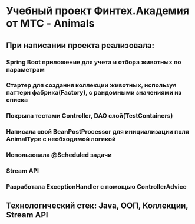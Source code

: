 # Учебный проект Финтех.Академия от МТС - Animals
## При написании проекта реализовала:
### Spring Boot приложение для учета и отбора животных по параметрам
### Стартер для создания коллекции животных, используя паттерн фабрика(Factory), с рандомными значениями из списка
### Покрыла тестами Controller, DAO слой(TestContainers)
### Написала свой BeanPostProcessor для инициализации поля AnimalType с необходимой логикой
### Использовала @Scheduled задачи
### Stream API
### Разработала ExceptionHandler c помощью ControllerAdvice



## Технологический стек: Java, ООП, Коллекции, Stream API
